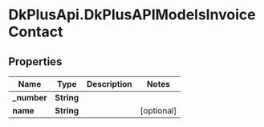 # DkPlusApi.DkPlusAPIModelsInvoiceContact

## Properties
Name | Type | Description | Notes
------------ | ------------- | ------------- | -------------
**_number** | **String** |  | 
**name** | **String** |  | [optional] 


